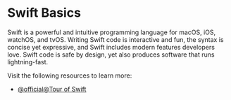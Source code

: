 # Swift Basics


Swift is a powerful and intuitive programming language for macOS, iOS, watchOS, and tvOS. Writing Swift code is interactive and fun, the syntax is concise yet expressive, and Swift includes modern features developers love. Swift code is safe by design, yet also produces software that runs lightning-fast.

Visit the following resources to learn more:

- [@official@Tour of Swift](https://docs.swift.org/swift-book/documentation/the-swift-programming-language/guidedtour)
